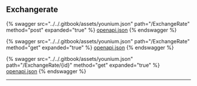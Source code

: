 ## Exchangerate




{% swagger src="../../.gitbook/assets/younium.json" path="/ExchangeRate" method="post" expanded="true" %}
[openapi.json](./docs/.gitbook/assets/younium.json)
{% endswagger %}

{% swagger src="../../.gitbook/assets/younium.json" path="/ExchangeRate" method="get" expanded="true" %}
[openapi.json](./docs/.gitbook/assets/younium.json)
{% endswagger %}

{% swagger src="../../.gitbook/assets/younium.json" path="/ExchangeRate/{id}" method="get" expanded="true" %}
[openapi.json](./docs/.gitbook/assets/younium.json)
{% endswagger %}


---


